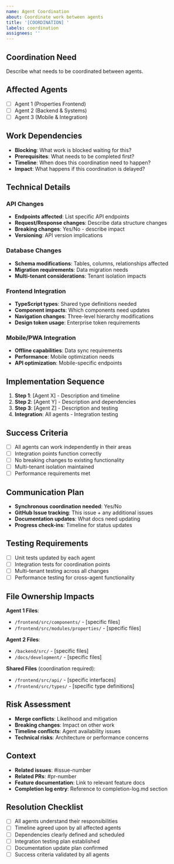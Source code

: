 ```yaml
---
name: Agent Coordination
about: Coordinate work between agents
title: '[COORDINATION] '
labels: coordination
assignees: ''
---
```


## Coordination Need
Describe what needs to be coordinated between agents.

## Affected Agents
- [ ] Agent 1 (Properties Frontend)
- [ ] Agent 2 (Backend & Systems) 
- [ ] Agent 3 (Mobile & Integration)

## Work Dependencies
- **Blocking**: What work is blocked waiting for this?
- **Prerequisites**: What needs to be completed first?
- **Timeline**: When does this coordination need to happen?
- **Impact**: What happens if this coordination is delayed?

## Technical Details

### API Changes
- **Endpoints affected**: List specific API endpoints
- **Request/Response changes**: Describe data structure changes
- **Breaking changes**: Yes/No - describe impact
- **Versioning**: API version implications

### Database Changes
- **Schema modifications**: Tables, columns, relationships affected
- **Migration requirements**: Data migration needs
- **Multi-tenant considerations**: Tenant isolation impacts

### Frontend Integration
- **TypeScript types**: Shared type definitions needed
- **Component impacts**: Which components need updates
- **Navigation changes**: Three-level hierarchy modifications
- **Design token usage**: Enterprise token requirements

### Mobile/PWA Integration  
- **Offline capabilities**: Data sync requirements
- **Performance**: Mobile optimization needs
- **API optimization**: Mobile-specific endpoints

## Implementation Sequence
1. **Step 1**: [Agent X] - Description and timeline
2. **Step 2**: [Agent Y] - Description and dependencies
3. **Step 3**: [Agent Z] - Description and testing
4. **Integration**: All agents - Integration testing

## Success Criteria
- [ ] All agents can work independently in their areas
- [ ] Integration points function correctly
- [ ] No breaking changes to existing functionality
- [ ] Multi-tenant isolation maintained
- [ ] Performance requirements met

## Communication Plan
- **Synchronous coordination needed**: Yes/No
- **GitHub Issue tracking**: This issue + any additional issues
- **Documentation updates**: What docs need updating
- **Progress check-ins**: Timeline for status updates

## Testing Requirements
- [ ] Unit tests updated by each agent
- [ ] Integration tests for coordination points
- [ ] Multi-tenant testing across all changes
- [ ] Performance testing for cross-agent functionality

## File Ownership Impacts
**Agent 1 Files**:
- `/frontend/src/components/` - [specific files]
- `/frontend/src/modules/properties/` - [specific files]

**Agent 2 Files**:
- `/backend/src/` - [specific files]
- `/docs/development/` - [specific files]

**Shared Files** (coordination required):
- `/frontend/src/api/` - [specific interfaces]
- `/frontend/src/types/` - [specific type definitions]

## Risk Assessment
- **Merge conflicts**: Likelihood and mitigation
- **Breaking changes**: Impact on other work
- **Timeline conflicts**: Agent availability issues
- **Technical risks**: Architecture or performance concerns

## Context
- **Related issues**: #issue-number
- **Related PRs**: #pr-number
- **Feature documentation**: Link to relevant feature docs
- **Completion log entry**: Reference to completion-log.md section

## Resolution Checklist
- [ ] All agents understand their responsibilities
- [ ] Timeline agreed upon by all affected agents
- [ ] Dependencies clearly defined and scheduled
- [ ] Integration testing plan established
- [ ] Documentation update plan confirmed
- [ ] Success criteria validated by all agents